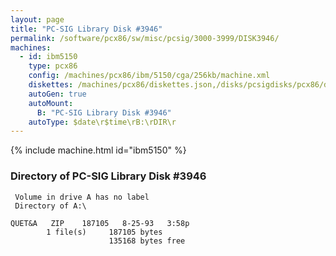 ```yaml
---
layout: page
title: "PC-SIG Library Disk #3946"
permalink: /software/pcx86/sw/misc/pcsig/3000-3999/DISK3946/
machines:
  - id: ibm5150
    type: pcx86
    config: /machines/pcx86/ibm/5150/cga/256kb/machine.xml
    diskettes: /machines/pcx86/diskettes.json,/disks/pcsigdisks/pcx86/diskettes.json
    autoGen: true
    autoMount:
      B: "PC-SIG Library Disk #3946"
    autoType: $date\r$time\rB:\rDIR\r
---
```


{% include machine.html id="ibm5150" %}

### Directory of PC-SIG Library Disk #3946

     Volume in drive A has no label
     Directory of A:\

    QUET&A   ZIP    187105   8-25-93   3:58p
            1 file(s)     187105 bytes
                          135168 bytes free

